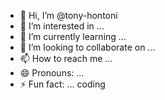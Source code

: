 - 👋 Hi, I’m @tony-hontoni
- 👀 I’m interested in ...
- 🌱 I’m currently learning ...
- 💞️ I’m looking to collaborate on ...
- 📫 How to reach me ...
- 😄 Pronouns: ...
- ⚡ Fun fact: ... coding

<!---
tony-hontoni/tony-hontoni is a ✨ special ✨ repository because its `README.md` (this file) appears on your GitHub profile.
You can click the Preview link to take a look at your changes.
--->
